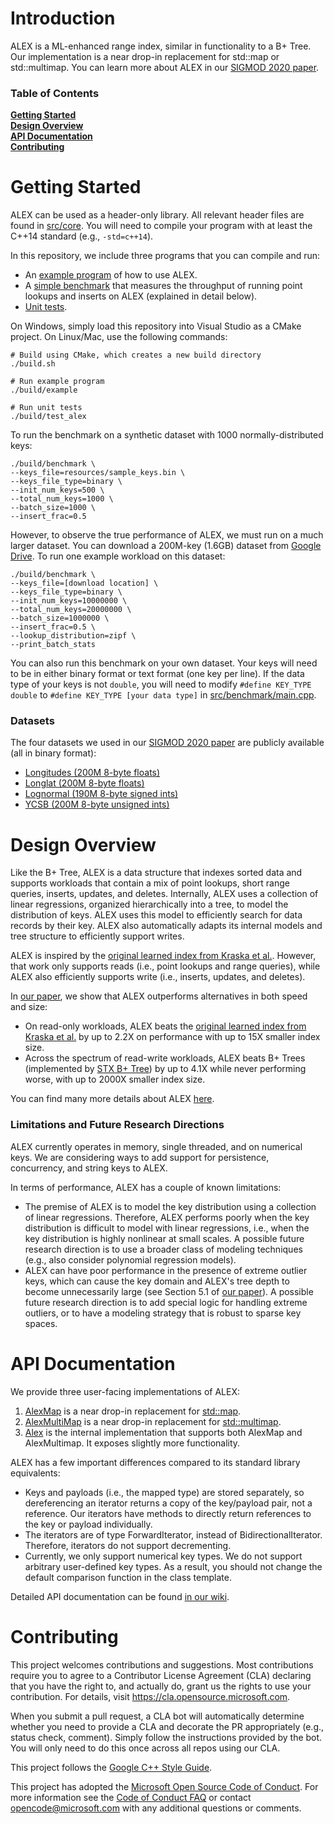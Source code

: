 # Introduction

ALEX is a ML-enhanced range index, similar in functionality to a B+ Tree.
Our implementation is a near drop-in replacement for std::map or std::multimap.
You can learn more about ALEX in our [SIGMOD 2020 paper](https://dl.acm.org/doi/pdf/10.1145/3318464.3389711).

### Table of Contents
**[Getting Started](#getting-started)**<br>
**[Design Overview](#design-overview)**<br>
**[API Documentation](#api-documentation)**<br>
**[Contributing](#contributing)**<br>

# Getting Started
ALEX can be used as a header-only library.
All relevant header files are found in [src/core](src/core).
You will need to compile your program with at least the C++14 standard (e.g., `-std=c++14`).

In this repository, we include three programs that you can compile and run:
- An [example program](src/examples/main.cpp) of how to use ALEX.
- A [simple benchmark](src/benchmark/main.cpp) that measures the throughput of running point lookups and inserts on ALEX (explained in detail below).
- [Unit tests](test/unittest_main.cpp).

On Windows, simply load this repository into Visual Studio as a CMake project.
On Linux/Mac, use the following commands:
```
# Build using CMake, which creates a new build directory
./build.sh

# Run example program
./build/example

# Run unit tests
./build/test_alex
```

To run the benchmark on a synthetic dataset with 1000 normally-distributed keys:
```
./build/benchmark \
--keys_file=resources/sample_keys.bin \
--keys_file_type=binary \
--init_num_keys=500 \
--total_num_keys=1000 \
--batch_size=1000 \
--insert_frac=0.5
```

However, to observe the true performance of ALEX, we must run on a much larger dataset.
You can download a 200M-key (1.6GB) dataset from [Google Drive](https://drive.google.com/file/d/1zc90sD6Pze8UM_XYDmNjzPLqmKly8jKl/view?usp=sharing).
To run one example workload on this dataset:
```
./build/benchmark \
--keys_file=[download location] \
--keys_file_type=binary \
--init_num_keys=10000000 \
--total_num_keys=20000000 \
--batch_size=1000000 \
--insert_frac=0.5 \
--lookup_distribution=zipf \
--print_batch_stats
```

You can also run this benchmark on your own dataset.
Your keys will need to be in either binary format or text format (one key per line).
If the data type of your keys is not `double`, you will need to modify `#define KEY_TYPE double` to
`#define KEY_TYPE [your data type]` in [src/benchmark/main.cpp](src/benchmark/main.cpp).

### Datasets
The four datasets we used in our [SIGMOD 2020 paper](https://dl.acm.org/doi/pdf/10.1145/3318464.3389711) are publicly available (all in binary format):
- [Longitudes (200M 8-byte floats)](https://drive.google.com/file/d/1zc90sD6Pze8UM_XYDmNjzPLqmKly8jKl/view?usp=sharing)
- [Longlat (200M 8-byte floats)](https://drive.google.com/file/d/1mH-y_PcLQ6p8kgAz9SB7ME4KeYAfRfmR/view?usp=sharing)
- [Lognormal (190M 8-byte signed ints)](https://drive.google.com/file/d/1y-UBf8CuuFgAZkUg_2b_G8zh4iF_N-mq/view?usp=sharing)
- [YCSB (200M 8-byte unsigned ints)](https://drive.google.com/file/d/1Q89-v4FJLEwIKL3YY3oCeOEs0VUuv5bD/view?usp=sharing)

# Design Overview
Like the B+ Tree, ALEX is a data structure that indexes sorted data and supports workloads that contain a mix of point lookups, short range queries, inserts, updates, and deletes.
Internally, ALEX uses a collection of linear regressions, organized hierarchically into a tree, to model the distribution of keys.
ALEX uses this model to efficiently search for data records by their key.
ALEX also automatically adapts its internal models and tree structure to efficiently support writes.

ALEX is inspired by the [original learned index from Kraska et al.](https://dl.acm.org/doi/pdf/10.1145/3183713.3196909).
However, that work only supports reads (i.e., point lookups and range queries), while ALEX also efficiently supports write (i.e., inserts, updates, and deletes).

In [our paper](https://dl.acm.org/doi/pdf/10.1145/3318464.3389711), we show that ALEX outperforms alternatives in both speed and size:
- On read-only workloads, ALEX beats the [original learned index from Kraska et al.](https://dl.acm.org/doi/pdf/10.1145/3183713.3196909) by
  up to 2.2X on performance with up to 15X smaller index size.
- Across the spectrum of read-write workloads, ALEX beats
  B+ Trees (implemented by [STX B+ Tree](https://panthema.net/2007/stx-btree/)) by up to 4.1X while never performing worse, with
  up to 2000X smaller index size.

You can find many more details about ALEX [here](https://dl.acm.org/doi/pdf/10.1145/3318464.3389711).

### Limitations and Future Research Directions
ALEX currently operates in memory, single threaded, and on numerical keys.
We are considering ways to add support for persistence, concurrency, and string keys to ALEX. 

In terms of performance, ALEX has a couple of known limitations:
- The premise of ALEX is to model the key distribution using a collection of linear regressions.
Therefore, ALEX performs poorly when the key distribution is difficult to model with linear regressions, i.e., when the key distribution is highly nonlinear at small scales.
A possible future research direction is to use a broader class of modeling techniques (e.g., also consider polynomial regression models).
- ALEX can have poor performance in the presence of extreme outlier keys, which can cause the key domain and ALEX's tree depth to become unnecessarily large
(see Section 5.1 of [our paper](https://dl.acm.org/doi/pdf/10.1145/3318464.3389711)).
A possible future research direction is to add special logic for handling extreme outliers, or to have a modeling strategy that is robust to sparse key spaces.

# API Documentation
We provide three user-facing implementations of ALEX:
1. [AlexMap](https://github.com/microsoft/ALEX/blob/master/src/core/alex_map.h) is a near drop-in replacement for [std::map](http://www.cplusplus.com/reference/map/map/).
2. [AlexMultiMap](https://github.com/microsoft/ALEX/blob/master/src/core/alex_multimap.h) is a near drop-in replacement for [std::multimap](http://www.cplusplus.com/reference/map/multimap/).
3. [Alex](https://github.com/microsoft/ALEX/blob/master/src/core/alex.h) is the internal implementation that supports both AlexMap and AlexMultimap. It exposes slightly more functionality.

ALEX has a few important differences compared to its standard library equivalents:
- Keys and payloads (i.e., the mapped type) are stored separately, so dereferencing an iterator returns a copy of the key/payload pair, not a reference.
Our iterators have methods to directly return references to the key or payload individually.
- The iterators are of type ForwardIterator, instead of BidirectionalIterator.
Therefore, iterators do not support decrementing.
- Currently, we only support numerical key types.
We do not support arbitrary user-defined key types.
As a result, you should not change the default comparison function in the class template.

Detailed API documentation can be found [in our wiki](https://github.com/microsoft/ALEX/wiki/API-Documentation).

# Contributing

This project welcomes contributions and suggestions.  Most contributions require you to agree to a
Contributor License Agreement (CLA) declaring that you have the right to, and actually do, grant us
the rights to use your contribution. For details, visit https://cla.opensource.microsoft.com.

When you submit a pull request, a CLA bot will automatically determine whether you need to provide
a CLA and decorate the PR appropriately (e.g., status check, comment). Simply follow the instructions
provided by the bot. You will only need to do this once across all repos using our CLA.

This project follows the [Google C++ Style Guide](https://google.github.io/styleguide/cppguide.html).

This project has adopted the [Microsoft Open Source Code of Conduct](https://opensource.microsoft.com/codeofconduct/).
For more information see the [Code of Conduct FAQ](https://opensource.microsoft.com/codeofconduct/faq/) or
contact [opencode@microsoft.com](mailto:opencode@microsoft.com) with any additional questions or comments.
